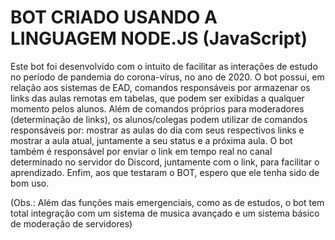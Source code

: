 # BOT CRIADO USANDO A LINGUAGEM NODE.JS (JavaScript)

Este bot foi desenvolvido com o intuito de facilitar as interações de estudo no período de pandemia do corona-vírus, no ano de 2020.
O bot possui, em relação aos sistemas de EAD, comandos responsáveis por armazenar os links das aulas remotas em tabelas, que podem ser exibidas a qualquer momento pelos alunos.
Além de comandos próprios para moderadores (determinação de links), os alunos/colegas podem utilizar de comandos responsáveis por: mostrar as aulas do dia com seus respectivos links e mostrar a aula atual, juntamente a seu status e a próxima aula.
O bot também é responsável por enviar o link em tempo real no canal determinado no servidor do Discord, juntamente com o link, para facilitar o aprendizado.
Enfim, aos que testaram o BOT, espero que ele tenha sido de bom uso.

(Obs.: Além das funções mais emergenciais, como as de estudos, o bot tem total integração com um sistema de musica avançado e um sistema básico de moderação de servidores)